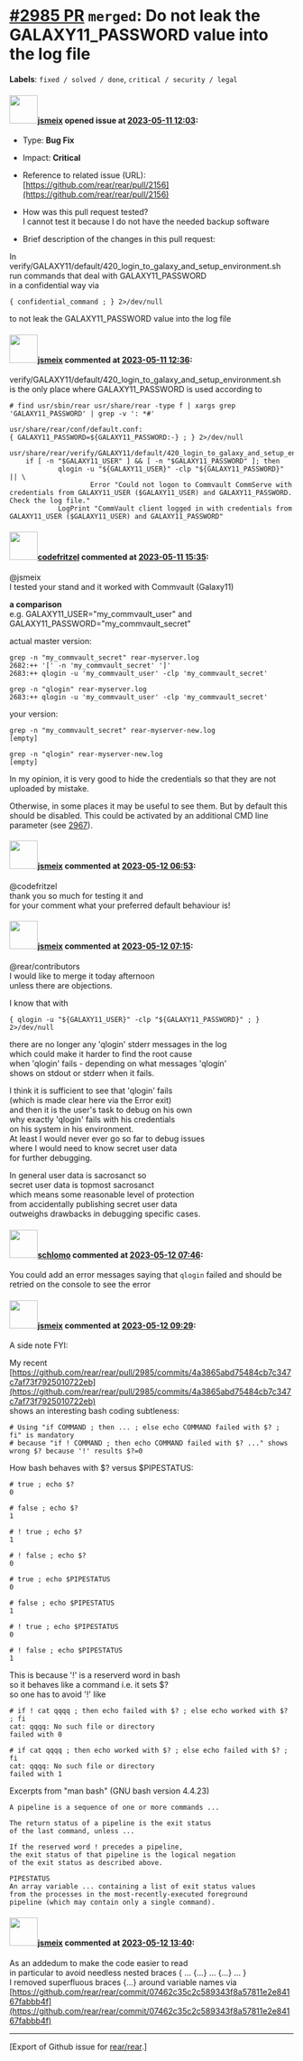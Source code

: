 [\#2985 PR](https://github.com/rear/rear/pull/2985) `merged`: Do not leak the GALAXY11\_PASSWORD value into the log file
========================================================================================================================

**Labels**: `fixed / solved / done`, `critical / security / legal`

#### <img src="https://avatars.githubusercontent.com/u/1788608?u=925fc54e2ce01551392622446ece427f51e2f0ce&v=4" width="50">[jsmeix](https://github.com/jsmeix) opened issue at [2023-05-11 12:03](https://github.com/rear/rear/pull/2985):

-   Type: **Bug Fix**

-   Impact: **Critical**

-   Reference to related issue (URL):  
    [https://github.com/rear/rear/pull/2156](https://github.com/rear/rear/pull/2156)

-   How was this pull request tested?  
    I cannot test it because I do not have the needed backup software

-   Brief description of the changes in this pull request:

In  
verify/GALAXY11/default/420\_login\_to\_galaxy\_and\_setup\_environment.sh  
run commands that deal with GALAXY11\_PASSWORD  
in a confidential way via

    { confidential_command ; } 2>/dev/null

to not leak the GALAXY11\_PASSWORD value into the log file

#### <img src="https://avatars.githubusercontent.com/u/1788608?u=925fc54e2ce01551392622446ece427f51e2f0ce&v=4" width="50">[jsmeix](https://github.com/jsmeix) commented at [2023-05-11 12:36](https://github.com/rear/rear/pull/2985#issuecomment-1543920624):

verify/GALAXY11/default/420\_login\_to\_galaxy\_and\_setup\_environment.sh  
is the only place where GALAXY11\_PASSWORD is used according to

    # find usr/sbin/rear usr/share/rear -type f | xargs grep 'GALAXY11_PASSWORD' | grep -v ': *#'

    usr/share/rear/conf/default.conf:
    { GALAXY11_PASSWORD=${GALAXY11_PASSWORD:-} ; } 2>/dev/null

    usr/share/rear/verify/GALAXY11/default/420_login_to_galaxy_and_setup_environment.sh:
        if [ -n "$GALAXY11_USER" ] && [ -n "$GALAXY11_PASSWORD" ]; then
                qlogin -u "${GALAXY11_USER}" -clp "${GALAXY11_PASSWORD}" || \
                        Error "Could not logon to Commvault CommServe with credentials from GALAXY11_USER ($GALAXY11_USER) and GALAXY11_PASSWORD. Check the log file."
                LogPrint "CommVault client logged in with credentials from GALAXY11_USER ($GALAXY11_USER) and GALAXY11_PASSWORD"

#### <img src="https://avatars.githubusercontent.com/u/118316875?v=4" width="50">[codefritzel](https://github.com/codefritzel) commented at [2023-05-11 15:35](https://github.com/rear/rear/pull/2985#issuecomment-1544213184):

@jsmeix  
I tested your stand and it worked with Commvault (Galaxy11)

**a comparison**  
e.g. GALAXY11\_USER="my\_commvault\_user" and
GALAXY11\_PASSWORD="my\_commvault\_secret"

actual master version:

    grep -n "my_commvault_secret" rear-myserver.log
    2682:++ '[' -n 'my_commvault_secret' ']'
    2683:++ qlogin -u 'my_commvault_user' -clp 'my_commvault_secret'

    grep -n "qlogin" rear-myserver.log
    2683:++ qlogin -u 'my_commvault_user' -clp 'my_commvault_secret'

your version:

    grep -n "my_commvault_secret" rear-myserver-new.log
    [empty]

    grep -n "qlogin" rear-myserver-new.log
    [empty]

In my opinion, it is very good to hide the credentials so that they are
not uploaded by mistake.

Otherwise, in some places it may be useful to see them. But by default
this should be disabled. This could be activated by an additional CMD
line parameter (see
[2967](https://github.com/rear/rear/issues/2967#issuecomment-1508418115)).

#### <img src="https://avatars.githubusercontent.com/u/1788608?u=925fc54e2ce01551392622446ece427f51e2f0ce&v=4" width="50">[jsmeix](https://github.com/jsmeix) commented at [2023-05-12 06:53](https://github.com/rear/rear/pull/2985#issuecomment-1545263520):

@codefritzel  
thank you so much for testing it and  
for your comment what your preferred default behaviour is!

#### <img src="https://avatars.githubusercontent.com/u/1788608?u=925fc54e2ce01551392622446ece427f51e2f0ce&v=4" width="50">[jsmeix](https://github.com/jsmeix) commented at [2023-05-12 07:15](https://github.com/rear/rear/pull/2985#issuecomment-1545287239):

@rear/contributors  
I would like to merge it today afternoon  
unless there are objections.

I know that with

    { qlogin -u "${GALAXY11_USER}" -clp "${GALAXY11_PASSWORD}" ; } 2>/dev/null

there are no longer any 'qlogin' stderr messages in the log  
which could make it harder to find the root cause  
when 'qlogin' fails - depending on what messages 'qlogin'  
shows on stdout or stderr when it fails.

I think it is sufficient to see that 'qlogin' fails  
(which is made clear here via the Error exit)  
and then it is the user's task to debug on his own  
why exactly 'qlogin' fails with his credentials  
on his system in his environment.  
At least I would never ever go so far to debug issues  
where I would need to know secret user data  
for further debugging.

In general user data is sacrosanct so  
secret user data is topmost sacrosanct  
which means some reasonable level of protection  
from accidentally publishing secret user data  
outweighs drawbacks in debugging specific cases.

#### <img src="https://avatars.githubusercontent.com/u/101384?v=4" width="50">[schlomo](https://github.com/schlomo) commented at [2023-05-12 07:46](https://github.com/rear/rear/pull/2985#issuecomment-1545323299):

You could add an error messages saying that `qlogin` failed and should
be retried on the console to see the error

#### <img src="https://avatars.githubusercontent.com/u/1788608?u=925fc54e2ce01551392622446ece427f51e2f0ce&v=4" width="50">[jsmeix](https://github.com/jsmeix) commented at [2023-05-12 09:29](https://github.com/rear/rear/pull/2985#issuecomment-1545455356):

A side note FYI:

My recent  
[https://github.com/rear/rear/pull/2985/commits/4a3865abd75484cb7c347c7af73f7925010722eb](https://github.com/rear/rear/pull/2985/commits/4a3865abd75484cb7c347c7af73f7925010722eb)  
shows an interesting bash coding subtleness:

    # Using "if COMMAND ; then ... ; else echo COMMAND failed with $? ; fi" is mandatory
    # because "if ! COMMAND ; then echo COMMAND failed with $? ..." shows wrong $? because '!' results $?=0

How bash behaves with $? versus $PIPESTATUS:

    # true ; echo $?
    0

    # false ; echo $?
    1

    # ! true ; echo $?
    1

    # ! false ; echo $?
    0

    # true ; echo $PIPESTATUS
    0

    # false ; echo $PIPESTATUS
    1

    # ! true ; echo $PIPESTATUS
    0

    # ! false ; echo $PIPESTATUS
    1

This is because '!' is a reserverd word in bash  
so it behaves like a command i.e. it sets $?  
so one has to avoid '!' like

    # if ! cat qqqq ; then echo failed with $? ; else echo worked with $? ; fi
    cat: qqqq: No such file or directory
    failed with 0

    # if cat qqqq ; then echo worked with $? ; else echo failed with $? ; fi
    cat: qqqq: No such file or directory
    failed with 1

Excerpts from "man bash" (GNU bash version 4.4.23)

    A pipeline is a sequence of one or more commands ...

    The return status of a pipeline is the exit status
    of the last command, unless ...

    If the reserved word ! precedes a pipeline,
    the exit status of that pipeline is the logical negation
    of the exit status as described above.

    PIPESTATUS
    An array variable ... containing a list of exit status values
    from the processes in the most-recently-executed foreground
    pipeline (which may contain only a single command).

#### <img src="https://avatars.githubusercontent.com/u/1788608?u=925fc54e2ce01551392622446ece427f51e2f0ce&v=4" width="50">[jsmeix](https://github.com/jsmeix) commented at [2023-05-12 13:40](https://github.com/rear/rear/pull/2985#issuecomment-1545769238):

As an addedum to make the code easier to read  
in particular to avoid needless nested braces { ... {...} ... {...} ...
}  
I removed superfluous braces {...} around variable names via  
[https://github.com/rear/rear/commit/07462c35c2c589343f8a57811e2e84167fabbb4f](https://github.com/rear/rear/commit/07462c35c2c589343f8a57811e2e84167fabbb4f)

------------------------------------------------------------------------

\[Export of Github issue for
[rear/rear](https://github.com/rear/rear).\]
